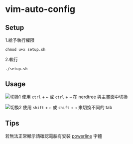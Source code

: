 # vim-auto-config

## Setup

1.給予執行權限

`chmod u+x setup.sh`

2.執行

`./setup.sh`

## Usage

![切換1](https://i.imgur.com/e2df0V2.gif)
使用 `ctrl` + `←` 或 `ctrl` + `→` 在 nerdtree 與主畫面中切換

![切換2](https://i.imgur.com/XQ5I9dn.gif)
使用 `shift` + `←` 或 `shift` + `→` 來切換不同的 tab

## Tips

若無法正常顯示請確認電腦有安裝 [powerline](https://github.com/powerline/powerline) 字體
